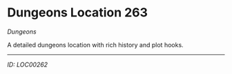 # Dungeons Location 263

*Dungeons*

A detailed dungeons location with rich history and plot hooks.

---
*ID: LOC00262*